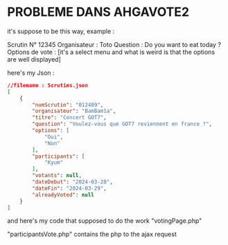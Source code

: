 # PROBLEME DANS AHGAVOTE2

it's suppose to be this way, example :

Scrutin N° 12345
Organisateur : Toto
Question : Do you want to eat today ?
Options de vote : [it's a select menu and what is weird is that the options are well displayed]

here's my Json :

```json
//filename : Scrutins.json
[
    {
        "numScrutin": "012409",
        "organisateur": "BamBam1a",
        "titre": "Concert GOT7",
        "question": "Voulez-vous que GOT7 reviennent en france ?",
        "options": [
            "Oui",
            "Non"
        ],
        "participants": [
            "Kyum"
        ],
        "votants": null,
        "dateDebut": "2024-03-28",
        "dateFin": "2024-03-29",
        "alreadyVoted": null
    }
]
```

and here's my code that supposed to do the work "votingPage.php"

"participantsVote.php" contains the php to the ajax request
